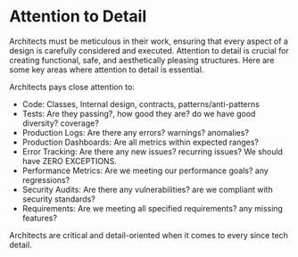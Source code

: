 # Attention to Detail

Architects must be meticulous in their work, ensuring that every aspect of a design is carefully considered and executed. Attention to detail is crucial for creating functional, safe, and aesthetically pleasing structures. Here are some key areas where attention to detail is essential.

Architects pays close attention to:
* Code: Classes, Internal design, contracts, patterns/anti-patterns
* Tests: Are they passing?, how good they are? do we have good diversity? coverage?
* Production Logs: Are there any errors? warnings? anomalies?
* Production Dashboards: Are all metrics within expected ranges?
* Error Tracking: Are there any new issues? recurring issues? We should have ZERO EXCEPTIONS.
* Performance Metrics: Are we meeting our performance goals? any regressions?
* Security Audits: Are there any vulnerabilities? are we compliant with security standards?
* Requirements: Are we meeting all specified requirements? any missing features?

Architects are critical and detail-oriented when it comes to every since tech detail.